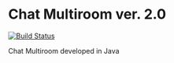 # Chat Multiroom ver. 2.0

[![Build Status](https://travis-ci.org/iregon/CS_Chat_Multiroom2.svg?branch=master)](https://github.com/iregon/CS_Chat_Multiroom2)

Chat Multiroom developed in Java
